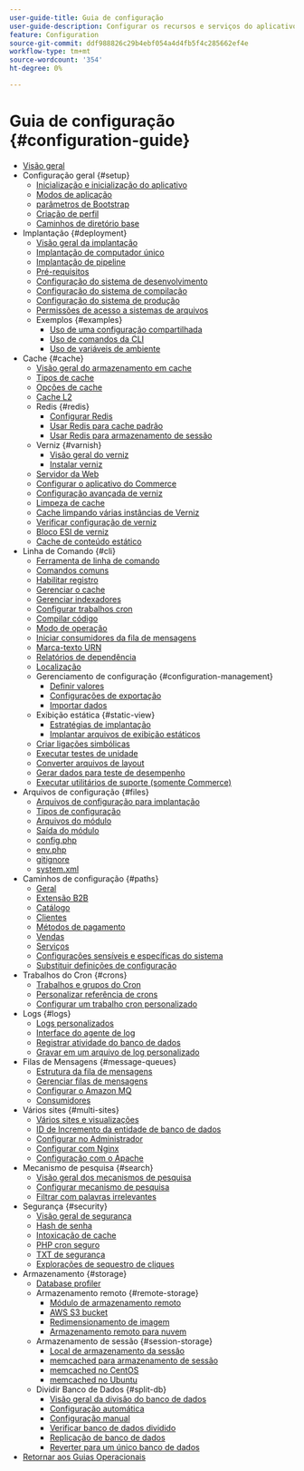 ```yaml
---
user-guide-title: Guia de configuração
user-guide-description: Configurar os recursos e serviços do aplicativo do Adobe Commerce.
feature: Configuration
source-git-commit: ddf988826c29b4ebf054a4d4fb5f4c285662ef4e
workflow-type: tm+mt
source-wordcount: '354'
ht-degree: 0%

---
```



# Guia de configuração {#configuration-guide}

+ [Visão geral](overview.md)
+ Configuração geral {#setup}
   + [Inicialização e inicialização do aplicativo](bootstrap/initialization.md)
   + [Modos de aplicação](bootstrap/application-modes.md)
   + [parâmetros de Bootstrap](bootstrap/set-parameters.md)
   + [Criação de perfil](bootstrap/mage-profiler.md)
   + [Caminhos de diretório base](bootstrap/mage-directory.md)
+ Implantação {#deployment}
   + [Visão geral da implantação](deployment/overview.md)
   + [Implantação de computador único](deployment/single-machine.md)
   + [Implantação de pipeline](deployment/technical-details.md)
   + [Pré-requisitos](deployment/prerequisites.md)
   + [Configuração do sistema de desenvolvimento](deployment/development-system.md)
   + [Configuração do sistema de compilação](deployment/build-system.md)
   + [Configuração do sistema de produção](deployment/production-system.md)
   + [Permissões de acesso a sistemas de arquivos](deployment/file-system-permissions.md)
   + Exemplos {#examples}
      + [Uso de uma configuração compartilhada](deployment/example-shared-configuration.md)
      + [Uso de comandos da CLI](deployment/example-using-cli.md)
      + [Uso de variáveis de ambiente](deployment/example-environment-variables.md)
+ Cache {#cache}
   + [Visão geral do armazenamento em cache](cache/caching-overview.md)
   + [Tipos de cache](cache/cache-types.md)
   + [Opções de cache](cache/cache-options.md)
   + [Cache L2](cache/level-two-cache.md)
   + Redis {#redis}
      + [Configurar Redis](cache/config-redis.md)
      + [Usar Redis para cache padrão](cache/redis-pg-cache.md)
      + [Usar Redis para armazenamento de sessão](cache/redis-session.md)
   + Verniz {#varnish}
      + [Visão geral do verniz](cache/config-varnish.md)
      + [Instalar verniz](cache/config-varnish-install.md)
   + [Servidor da Web](cache/config-varnish-server.md)
   + [Configurar o aplicativo do Commerce](cache/configure-varnish-commerce.md)
   + [Configuração avançada de verniz](cache/config-varnish-advanced.md)
   + [Limpeza de cache](cache/use-varnish-cache.md)
   + [Cache limpando várias instâncias de Verniz](cache/use-multiple-varnish-cache.md)
   + [Verificar configuração de verniz](cache/config-varnish-final.md)
   + [Bloco ESI de verniz](cache/use-varnish-esi.md)
   + [Cache de conteúdo estático](cache/static-content-signing.md)
+ Linha de Comando {#cli}
   + [Ferramenta de linha de comando](cli/config-cli.md)
   + [Comandos comuns](cli/common-cli-commands.md)
   + [Habilitar registro](cli/enable-logging.md)
   + [Gerenciar o cache](cli/manage-cache.md)
   + [Gerenciar indexadores](cli/manage-indexers.md)
   + [Configurar trabalhos cron](cli/configure-cron-jobs.md)
   + [Compilar código](cli/code-compiler.md)
   + [Modo de operação](cli/set-mode.md)
   + [Iniciar consumidores da fila de mensagens](cli/start-message-queues.md)
   + [Marca-texto URN](cli/urn-highlighter.md)
   + [Relatórios de dependência](cli/dependency-reports.md)
   + [Localização](cli/localization.md)
   + Gerenciamento de configuração {#configuration-management}
      + [Definir valores](cli/set-configuration-values.md)
      + [Configurações de exportação](cli/export-configuration.md)
      + [Importar dados](cli/import-configuration.md)
   + Exibição estática {#static-view}
      + [Estratégias de implantação](cli/static-view-file-strategy.md)
      + [Implantar arquivos de exibição estáticos](cli/static-view-file-deployment.md)
   + [Criar ligações simbólicas](cli/create-symlinks.md)
   + [Executar testes de unidade](cli/unit-tests.md)
   + [Converter arquivos de layout](cli/convert-layout-files.md)
   + [Gerar dados para teste de desempenho](cli/generate-data.md)
   + [Executar utilitários de suporte (somente Commerce)](cli/run-support-utilities.md)
+ Arquivos de configuração {#files}
   + [Arquivos de configuração para implantação](reference/deployment-files.md)
   + [Tipos de configuração](reference/config-create-types.md)
   + [Arquivos do módulo](reference/module-files.md)
   + [Saída do módulo](reference/disable-module-output.md)
   + [config.php](reference/config-reference-configphp.md)
   + [env.php](reference/config-reference-envphp.md)
   + [gitignore](reference/config-reference-gitignore.md)
   + [system.xml](reference/config-reference-systemxml.md)
+ Caminhos de configuração {#paths}
   + [Geral](reference/config-reference-general.md)
   + [Extensão B2B](reference/config-reference-b2b.md)
   + [Catálogo](reference/config-reference-catalog.md)
   + [Clientes](reference/config-reference-customers.md)
   + [Métodos de pagamento](reference/config-reference-payment.md)
   + [Vendas](reference/config-reference-sales.md)
   + [Serviços](reference/config-reference-services.md)
   + [Configurações sensíveis e específicas do sistema](reference/config-reference-sens.md)
   + [Substituir definições de configuração](reference/override-config-settings.md)
+ Trabalhos do Cron {#crons}
   + [Trabalhos e grupos do Cron](cron/custom-cron.md)
   + [Personalizar referência de crons](cron/custom-cron-reference.md)
   + [Configurar um trabalho cron personalizado](cron/custom-cron-tutorial.md)
+ Logs {#logs}
   + [Logs personalizados](logs/custom-logging.md)
   + [Interface do agente de log](logs/logger-interface.md)
   + [Registrar atividade do banco de dados](logs/database-activity.md)
   + [Gravar em um arquivo de log personalizado](logs/custom-log-files.md)
+ Filas de Mensagens {#message-queues}
   + [Estrutura da fila de mensagens](queues/message-queue-framework.md)
   + [Gerenciar filas de mensagens](queues/manage-message-queues.md)
   + [Configurar o Amazon MQ](queues/aws-mq.md)
   + [Consumidores](queues/consumers.md)
+ Vários sites {#multi-sites}
   + [Vários sites e visualizações](multi-sites/ms-overview.md)
   + [ID de Incremento da entidade de banco de dados](multi-sites/change-increment-id.md)
   + [Configurar no Administrador](multi-sites/ms-admin.md)
   + [Configurar com Nginx](multi-sites/ms-nginx.md)
   + [Configuração com o Apache](multi-sites/ms-apache.md)
+ Mecanismo de pesquisa {#search}
   + [Visão geral dos mecanismos de pesquisa](search/overview-search.md)
   + [Configurar mecanismo de pesquisa](search/configure-search-engine.md)
   + [Filtrar com palavras irrelevantes](search/search-stopwords.md)
+ Segurança {#security}
   + [Visão geral de segurança](security/overview.md)
   + [Hash de senha](security/password-hashing.md)
   + [Intoxicação de cache](security/cache-poisoning.md)
   + [PHP cron seguro](security/secure-cron-php.md)
   + [TXT de segurança](security/security-txt.md)
   + [Explorações de sequestro de cliques](security/xframe-options.md)
+ Armazenamento {#storage}
   + [Database profiler](storage/db-profiler.md)
   + Armazenamento remoto {#remote-storage}
      + [Módulo de armazenamento remoto](remote-storage/remote-storage.md)
      + [AWS S3 bucket](remote-storage/remote-storage-aws-s3.md)
      + [Redimensionamento de imagem](remote-storage/remote-storage-image-resize.md)
      + [Armazenamento remoto para nuvem](remote-storage/cloud-support.md)
   + Armazenamento de sessão {#session-storage}
      + [Local de armazenamento da sessão](storage/sessions.md)
      + [memcached para armazenamento de sessão](storage/memcached.md)
      + [memcached no CentOS](storage/memcache-centos.md)
      + [memcached no Ubuntu](storage/memcache-ubuntu.md)
   + Dividir Banco de Dados {#split-db}
      + [Visão geral da divisão do banco de dados](storage/multi-master.md)
      + [Configuração automática](storage/multi-master-masterdb.md)
      + [Configuração manual](storage/multi-master-manual.md)
      + [Verificar banco de dados dividido](storage/multi-master-verify.md)
      + [Replicação de banco de dados](storage/multi-master-replication.md)
      + [Reverter para um único banco de dados](storage/revert-split-database.md)
+ [Retornar aos Guias Operacionais](https://experienceleague.adobe.com/docs/commerce-operations/operational-guides/home.html?lang=pt-BR)